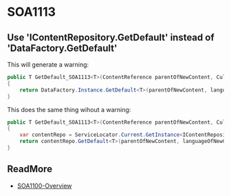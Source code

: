 # SOA1113

## Use 'IContentRepository.GetDefault' instead of 'DataFactory.GetDefault'

This will generate a warning:

```C#
public T GetDefault_SOA1113<T>(ContentReference parentOfNewContent, CultureInfo languageOfNewContent) where T : IContentData
{
	return DataFactory.Instance.GetDefault<T>(parentOfNewContent, languageOfNewContent);
}
```

This does the same thing wihout a warning:

```C#
public T GetDefault_SOA1113<T>(ContentReference parentOfNewContent, CultureInfo languageOfNewContent) where T : IContentData
{
	var contentRepo = ServiceLocator.Current.GetInstance<IContentRepository>();
	return contentRepo.GetDefault<T>(parentOfNewContent, languageOfNewContent);
}
```

## ReadMore

- [SOA1100-Overview](https://github.com/Stekeblad/stekeblad.optimizely.analyzers/blob/master/doc/Analyzers/SOA1100-Overview.md)
